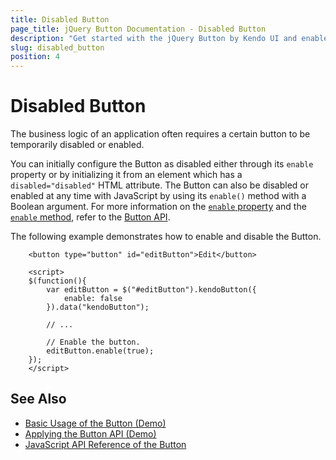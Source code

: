 ```yaml
---
title: Disabled Button
page_title: jQuery Button Documentation - Disabled Button
description: "Get started with the jQuery Button by Kendo UI and enable or disable the widget."
slug: disabled_button
position: 4
---
```


# Disabled Button

The business logic of an application often requires a certain button to be temporarily disabled or enabled.

You can initially configure the Button as disabled either through its `enable` property or by initializing it from an element which has a `disabled="disabled"` HTML attribute. The Button can also be disabled or enabled at any time with JavaScript by using its `enable()` method with a Boolean argument. For more information on the [`enable` property](/api/javascript/ui/button/configuration/enable) and the [`enable` method](/api/javascript/ui/button/methods/enable), refer to the [Button API](/api/javascript/ui/button).

The following example demonstrates how to enable and disable the Button.

		<button type="button" id="editButton">Edit</button>

		<script>
		$(function(){
			var editButton = $("#editButton").kendoButton({
				enable: false
			}).data("kendoButton");

			// ...

			// Enable the button.
			editButton.enable(true);
		});
		</script>

## See Also

* [Basic Usage of the Button (Demo)](https://demos.telerik.com/kendo-ui/button/index)
* [Applying the Button API (Demo)](https://demos.telerik.com/kendo-ui/button/api)
* [JavaScript API Reference of the Button](/api/javascript/ui/button)
